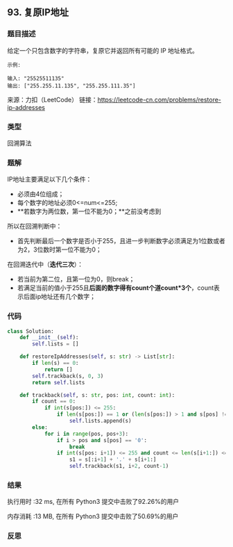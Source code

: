 ## 93. 复原IP地址



### 题目描述

给定一个只包含数字的字符串，复原它并返回所有可能的 IP 地址格式。

```
示例:

输入: "25525511135"
输出: ["255.255.11.135", "255.255.111.35"]
```

来源：力扣（LeetCode）
链接：https://leetcode-cn.com/problems/restore-ip-addresses

### 类型

回溯算法



### 题解

IP地址主要满足以下几个条件：

- 必须由4位组成；
- 每个数字的地址必须0<=num<=255;
- **若数字为两位数，第一位不能为0；**之前没考虑到

所以在回溯判断中：

- 首先判断最后一个数字是否小于255，且进一步判断数字必须满足为1位数或者为2，3位数时第一位不能为0；

在回溯迭代中（**迭代三次**）：

- 若当前为第二位，且第一位为0，则break；
- 若满足当前的值小于255且**后面的数字得有count个道count*3个**，count表示后面ip地址还有几个数字；



### 代码

```python
class Solution:
	def __init__(self):
		self.lists = []

	def restoreIpAddresses(self, s: str) -> List[str]:
		if len(s) == 0:
			return []
		self.trackback(s, 0, 3)
		return self.lists

	def trackback(self, s: str, pos: int, count: int):
		if count == 0:
			if int(s[pos:]) <= 255:
				if len(s[pos:]) == 1 or (len(s[pos:]) > 1 and s[pos] != '0'):
					self.lists.append(s)
		else:
			for i in range(pos, pos+3):
				if i > pos and s[pos] == '0':
					break
				if int(s[pos: i+1]) <= 255 and count <= len(s[i+1:]) <= count * 3:
					s1 = s[:i+1] + '.' + s[i+1:]
					self.trackback(s1, i+2, count-1)
```



### 结果

执行用时 :32 ms, 在所有 Python3 提交中击败了92.26%的用户

内存消耗 :13 MB, 在所有 Python3 提交中击败了50.69%的用户



### 反思